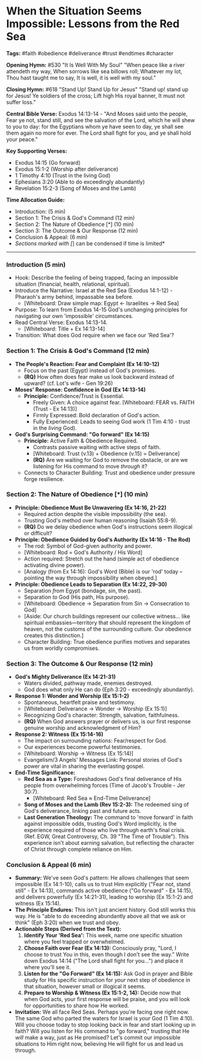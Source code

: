 # When the Situation Seems Impossible: Lessons from the Red Sea

**Tags:** #faith #obedience #deliverance #trust #endtimes #character

**Opening Hymn:** #530 "It Is Well With My Soul"
"When peace like a river attendeth my way, When sorrows like sea billows roll; Whatever my lot, Thou hast taught me to say, It is well, it is well with my soul."

**Closing Hymn:** #618 "Stand Up! Stand Up for Jesus"
"Stand up! stand up for Jesus! Ye soldiers of the cross; Lift high His royal banner, It must not suffer loss."

**Central Bible Verse:** Exodus 14:13-14 - "And Moses said unto the people, Fear ye not, stand still, and see the salvation of the Lord, which he will shew to you to day: for the Egyptians whom ye have seen to day, ye shall see them again no more for ever. The Lord shall fight for you, and ye shall hold your peace."

**Key Supporting Verses:**
*   Exodus 14:15 (Go forward)
*   Exodus 15:1-2 (Worship after deliverance)
*   1 Timothy 4:10 (Trust in the living God)
*   Ephesians 3:20 (Able to do exceedingly abundantly)
*   Revelation 15:2-3 (Song of Moses and the Lamb)

**Time Allocation Guide:**
*   Introduction: (5 min)
*   Section 1: The Crisis & God's Command (12 min)
*   Section 2: The Nature of Obedience [*] (10 min)
*   Section 3: The Outcome & Our Response (12 min)
*   Conclusion & Appeal: (6 min)
*   *Sections marked with [*] can be condensed if time is limited*

---

### Introduction (5 min)

*   Hook: Describe the feeling of being trapped, facing an impossible situation (financial, health, relational, spiritual).
*   Introduce the Narrative: Israel at the Red Sea (Exodus 14:1-12) - Pharaoh's army behind, impassable sea before.
    *   [Whiteboard: Draw simple map: Egypt <- Israelites -> Red Sea]
*   Purpose: To learn from Exodus 14-15 God's unchanging principles for navigating our own 'impossible' circumstances.
*   Read Central Verse: Exodus 14:13-14.
    *   [Whiteboard: Title + Ex 14:13-14]
*   Transition: What does God require when we face our 'Red Sea'?

### Section 1: The Crisis & God's Command (12 min)

*   **The People's Reaction: Fear and Complaint (Ex 14:10-12)**
    *   Focus on the past (Egypt) instead of God's promises.
    *   **(RQ)** How often does fear make us look backward instead of upward? (cf. Lot's wife - Gen 19:26)
*   **Moses' Response: Confidence in God (Ex 14:13-14)**
    *   **Principle:** Confidence/Trust is Essential.
        *   Freely Given: A choice against fear. [Whiteboard: FEAR vs. FAITH (Trust - Ex 14:13)]
        *   Firmly Expressed: Bold declaration of God's action.
        *   Fully Experienced: Leads to seeing God work (1 Tim 4:10 - trust in the *living* God).
*   **God's Surprising Command: "Go forward" (Ex 14:15)**
    *   **Principle:** Active Faith & Obedience Required.
        *   Contrasts passive waiting with active steps of faith.
        *   [Whiteboard: Trust (v.13) + Obedience (v.15) = Deliverance]
        *   **(RQ)** Are we waiting for God to remove the obstacle, or are we listening for His command to move *through* it?
    *   Connects to Character Building: Trust and obedience under pressure forge resilience.

### Section 2: The Nature of Obedience [*] (10 min)

*   **Principle: Obedience Must Be Unwavering (Ex 14:16, 21-22)**
    *   Required action despite the visible impossibility (the sea).
    *   Trusting God's method over human reasoning (Isaiah 55:8-9).
    *   **(RQ)** Do we delay obedience when God's instructions seem illogical or difficult?
*   **Principle: Obedience Guided by God's Authority (Ex 14:16 - The Rod)**
    *   The rod: Symbol of God-given authority and power.
    *   [Whiteboard: Rod = God's Authority / His Word]
    *   Action required: Stretch out the hand (simple act of obedience activating divine power).
    *   [Analogy (from Ex 14:16): God's Word (Bible) is our 'rod' today – pointing the way through impossibility when obeyed.]
*   **Principle: Obedience Leads to Separation (Ex 14:22, 29-30)**
    *   Separation *from* Egypt (bondage, sin, the past).
    *   Separation *to* God (His path, His purpose).
    *   [Whiteboard: Obedience -> Separation from Sin -> Consecration to God]
    *   [Aside: Our church buildings represent our collective witness... like spiritual embassies—territory that should represent the kingdom of heaven, not the customs of the surrounding culture. Our obedience creates this distinction.]
    *   Character Building: True obedience purifies motives and separates us from worldly compromises.

### Section 3: The Outcome & Our Response (12 min)

*   **God's Mighty Deliverance (Ex 14:21-31)**
    *   Waters divided, pathway made, enemies destroyed.
    *   God does what only He can do (Eph 3:20 - exceedingly abundantly).
*   **Response 1: Wonder and Worship (Ex 15:1-2)**
    *   Spontaneous, heartfelt praise and testimony.
    *   [Whiteboard: Deliverance -> Wonder -> Worship (Ex 15:1)]
    *   Recognizing God's character: Strength, salvation, faithfulness.
    *   **(RQ)** When God answers prayer or delivers us, is our first response genuine worship and acknowledgment of Him?
*   **Response 2: Witness (Ex 15:14-16)**
    *   The impact on surrounding nations: Fear/respect for God.
    *   Our experiences become powerful testimonies.
    *   [Whiteboard: Worship -> Witness (Ex 15:14)]
    *   Evangelism/3 Angels' Messages Link: Personal stories of God's power are vital in sharing the everlasting gospel.
*   **End-Time Significance:**
    *   **Red Sea as a Type:** Foreshadows God's final deliverance of His people from overwhelming forces (Time of Jacob's Trouble - Jer 30:7).
        *   [Whiteboard: Red Sea ≈ End-Time Deliverance]
    *   **Song of Moses and the Lamb (Rev 15:2-3):** The redeemed sing of God's deliverance, linking past and future acts.
    *   **Last Generation Theology:** The command to 'move forward' in faith against impossible odds, trusting God's Word implicitly, is the experience required of those who live through earth's final crisis. (Ref. EGW, Great Controversy, Ch. 39 "The Time of Trouble"). This experience isn't about earning salvation, but reflecting the character of Christ through complete reliance on Him.

### Conclusion & Appeal (6 min)

*   **Summary:** We've seen God's pattern: He allows challenges that seem impossible (Ex 14:1-10), calls us to trust Him explicitly ("Fear not, stand still" - Ex 14:13), commands active obedience ("Go forward" - Ex 14:15), and delivers powerfully (Ex 14:21-31), leading to worship (Ex 15:1-2) and witness (Ex 15:14).
*   **The Principle Endures:** This isn't just ancient history. God still works this way. He is "able to do exceeding abundantly above all that we ask or think" (Eph 3:20) when we trust and obey.
*   **Actionable Steps (Derived from the Text):**
    1.  **Identify Your 'Red Sea':** This week, name one specific situation where you feel trapped or overwhelmed.
    2.  **Choose Faith over Fear (Ex 14:13):** Consciously pray, "Lord, I choose to trust You in this, even though I don't see the way." Write down Exodus 14:14 ("The Lord shall fight for you...") and place it where you'll see it.
    3.  **Listen for the "Go Forward" (Ex 14:15):** Ask God in prayer and Bible study for His specific instruction for *your* next step of obedience in that situation, however small or illogical it seems.
    4.  **Prepare to Worship & Witness (Ex 15:1-2, 14):** Decide now that when God acts, your first response will be praise, and you will look for opportunities to share how He worked.
*   **Invitation:** We all face Red Seas. Perhaps you're facing one right now. The same God who parted the waters for Israel is *your* God (1 Tim 4:10). Will you choose today to stop looking back in fear and start looking up in faith? Will you listen for His command to "go forward," trusting that He *will* make a way, just as He promised? Let's commit our impossible situations to Him right now, believing He will fight for us and lead us through.